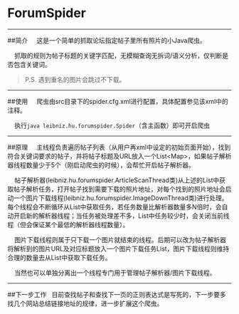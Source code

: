 # ForumSpider
***
##简介
&nbsp;&nbsp;&nbsp;&nbsp;这是一个简单的抓取论坛指定帖子里所有照片的小Java爬虫。

&nbsp;&nbsp;&nbsp;&nbsp;抓取的规则为帖子标题的关键字匹配，无模糊查询无拆词/语义分析，仅判断是否包含关键词。

> P.S. 遇到重名的图片会跳过不下载。
***
##使用
&nbsp;&nbsp;&nbsp;&nbsp;爬虫由src目录下的spider.cfg.xml进行配置，具体配置参见该xml中的注释。

&nbsp;&nbsp;&nbsp;&nbsp;执行`java leibniz.hu.forumspider.Spider`（含主函数）即可开启爬虫
***
##原理
&nbsp;&nbsp;&nbsp;&nbsp;主线程负责遍历帖子列表（从用户再xml中设定的初始页面开始），找到符合关键词要求的帖子，并将帖子标题及URL放入一个List<Map\>，如果帖子解析器线程数量少于5个（刚启动爬虫的时候），会帮忙开启帖子解析器。

&nbsp;&nbsp;&nbsp;&nbsp;帖子解析器(leibniz.hu.forumspider.ArticleScanThread类)从上述的List中获取帖子解析任务，打开帖子找到需要下载的照片地址，对每个找到的照片地址会启动一个图片下载线程(leibniz.hu.forumspider.ImageDownThread类)进行处理。每个线程会不断循环从List中获取任务，若任务数量比解析器数量多N倍时，会自动开启新的解析器线程；当任务被处理差不多，List中任务较少时，会关闭当前线程（但会保证某个最低的解析器线程数量）。

&nbsp;&nbsp;&nbsp;&nbsp;图片下载线程则属于只下载一个图片就结束的线程。后期可以改为帖子解析器将解析到的图片URL及对应标题放入一个图片下载任务List，图片下载线程则维持合理的数量去从List中获取下载任务。

&nbsp;&nbsp;&nbsp;&nbsp;当然也可以单独分离出一个线程专门用于管理帖子解析器/图片下载线程。
***
##下一步工作
&nbsp;&nbsp;目前查找帖子和查找下一页的正则表达式是写死的，下一步要多找几个网站总结链接地址的规律，进一步扩展这个爬虫。